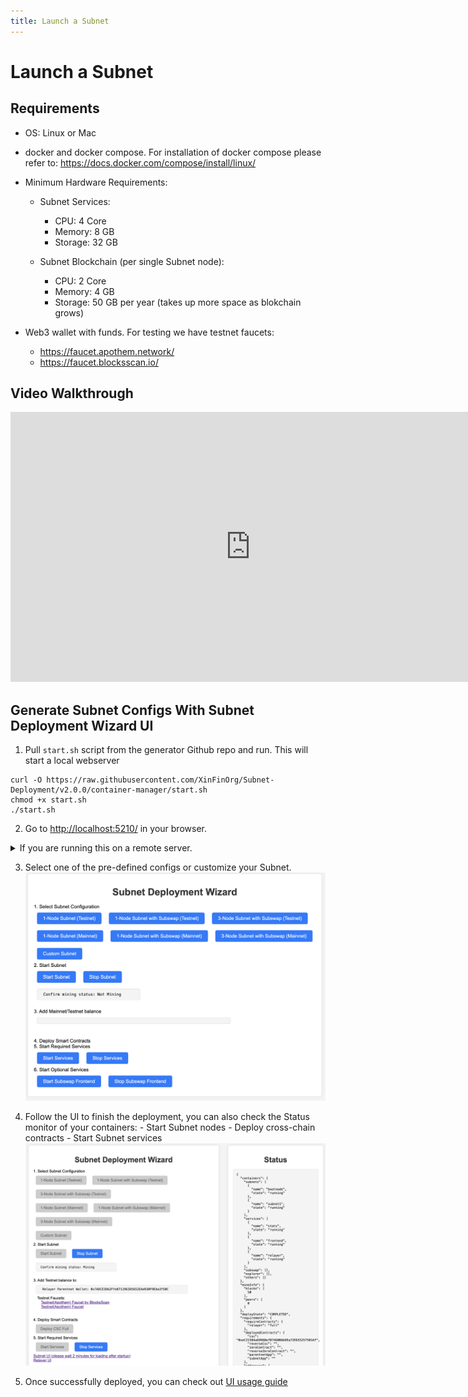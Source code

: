 ```yaml
---
title: Launch a Subnet
---
```


# Launch a Subnet

## Requirements
  - OS: Linux or Mac

  - docker and docker compose. For installation of docker compose please refer to: https://docs.docker.com/compose/install/linux/

  - Minimum Hardware Requirements:
    - Subnet Services:
        - CPU: 4 Core
        - Memory: 8 GB
        - Storage: 32 GB

    - Subnet Blockchain (per single Subnet node): 
        - CPU: 2 Core
        - Memory: 4 GB
        - Storage: 50 GB per year (takes up more space as blokchain grows)

  - Web3 wallet with funds. For testing we have testnet faucets:
    - https://faucet.apothem.network/ 
    - https://faucet.blocksscan.io/

## Video Walkthrough

<iframe width="768" height="432" src="https://www.youtube.com/embed/m-sPbMrB8ow" title="Setting Up Your Own XDC-Subnet Tutorial" frameborder="0" allow="accelerometer; autoplay; clipboard-write; encrypted-media; gyroscope; picture-in-picture; web-share" referrerpolicy="strict-origin-when-cross-origin" allowfullscreen></iframe>


## Generate Subnet Configs With Subnet Deployment Wizard UI

  1. Pull `start.sh` script from the generator Github repo and run. This will start a local webserver
  ```
  curl -O https://raw.githubusercontent.com/XinFinOrg/Subnet-Deployment/v2.0.0/container-manager/start.sh
  chmod +x start.sh
  ./start.sh
  ```
  
  2. Go to [http://localhost:5210/](http://localhost:5210) in your browser.
  <details>
  <summary>If you are running this on a remote server.</summary>
  <p>
    - if this is running on your server, first use ssh tunnel: <code>ssh -N -L localhost:5210:localhost:5210 USERNAME@IP_ADDRESS -i SERVER_KEY_FILE</code>
   <br> 
    - if you are using VSCode Remote Explorer, ssh tunnel will be available by default
  </p>
  </details>

  3. Select one of the pre-defined configs or customize your Subnet.
  ![UI](../img/ui.png)

  4. Follow the UI to finish the deployment, you can also check the Status monitor of your containers:
    - Start Subnet nodes
    - Deploy cross-chain contracts
    - Start Subnet services
  ![Steps](../img/steps.png)

  5. Once successfully deployed, you can check out [UI usage guide](../using_subnet.md)
  
  <!-- 6. (Optional) if you deployed Subswap, check out the usage here: -->

<!-- ## Removing Subnet

### Shutdown Subnet
  Under `generated` directory
  ```
  docker compose --env-file docker-compose.env --profile services down 
  docker compose --env-file docker-compose.env --profile machine1 down
  ```

### Deleting Subnet 

  Remove `xdcchain*`, `bootnodes`, and `stats-service` directories
  Warning: this cannot be undone
  ``` 
  rm -rf xdcchain* bootnodes stats-service
  ``` -->
